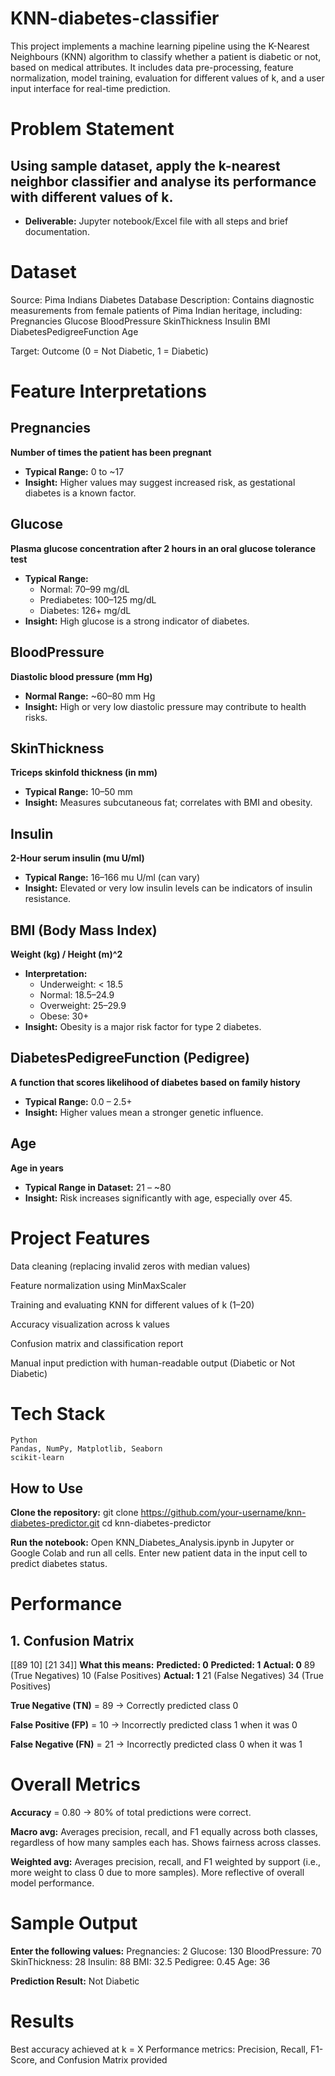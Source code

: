 # KNN-diabetes-classifier
This project implements a machine learning pipeline using the K-Nearest Neighbours (KNN) algorithm to classify whether a patient is diabetic or not, based on medical attributes. It includes data pre-processing, feature normalization, model training, evaluation for different values of k, and a user input interface for real-time prediction.

# Problem Statement 
## Using sample dataset, apply the k-nearest neighbor classifier and analyse its performance with different values of k.
- **Deliverable:** Jupyter notebook/Excel file with all steps and brief documentation. 

# Dataset
Source: Pima Indians Diabetes Database
Description: Contains diagnostic measurements from female patients of Pima Indian heritage, including:
Pregnancies
Glucose
BloodPressure
SkinThickness
Insulin
BMI
DiabetesPedigreeFunction
Age

Target: Outcome (0 = Not Diabetic, 1 = Diabetic)

# Feature Interpretations
## Pregnancies
**Number of times the patient has been pregnant**  
- **Typical Range:** 0 to ~17  
- **Insight:** Higher values may suggest increased risk, as gestational diabetes is a known factor.

## Glucose
**Plasma glucose concentration after 2 hours in an oral glucose tolerance test**  
- **Typical Range:**  
  - Normal: 70–99 mg/dL  
  - Prediabetes: 100–125 mg/dL  
  - Diabetes: 126+ mg/dL  
- **Insight:** High glucose is a strong indicator of diabetes.

## BloodPressure
**Diastolic blood pressure (mm Hg)**  
- **Normal Range:** ~60–80 mm Hg  
- **Insight:** High or very low diastolic pressure may contribute to health risks.

## SkinThickness
**Triceps skinfold thickness (in mm)**  
- **Typical Range:** 10–50 mm  
- **Insight:** Measures subcutaneous fat; correlates with BMI and obesity.

## Insulin
**2-Hour serum insulin (mu U/ml)**  
- **Typical Range:** 16–166 mu U/ml (can vary)  
- **Insight:** Elevated or very low insulin levels can be indicators of insulin resistance.

## BMI (Body Mass Index)
**Weight (kg) / Height (m)^2**  
- **Interpretation:**  
  - Underweight: < 18.5  
  - Normal: 18.5–24.9  
  - Overweight: 25–29.9  
  - Obese: 30+  
- **Insight:** Obesity is a major risk factor for type 2 diabetes.

## DiabetesPedigreeFunction (Pedigree)
**A function that scores likelihood of diabetes based on family history**  
- **Typical Range:** 0.0 – 2.5+  
- **Insight:** Higher values mean a stronger genetic influence.

## Age
**Age in years**  
- **Typical Range in Dataset:** 21 – ~80  
- **Insight:** Risk increases significantly with age, especially over 45.


# Project Features
Data cleaning (replacing invalid zeros with median values)

Feature normalization using MinMaxScaler

Training and evaluating KNN for different values of k (1–20)

Accuracy visualization across k values

Confusion matrix and classification report

Manual input prediction with human-readable output (Diabetic or Not Diabetic)


# Tech Stack

```
Python
Pandas, NumPy, Matplotlib, Seaborn
scikit-learn
```
## How to Use
**Clone the repository:**
git clone https://github.com/your-username/knn-diabetes-predictor.git
cd knn-diabetes-predictor

**Run the notebook:**
Open KNN_Diabetes_Analysis.ipynb in Jupyter or Google Colab and run all cells.
Enter new patient data in the input cell to predict diabetes status.

# Performance 
 ## 1. Confusion Matrix
 [[89 10]
 [21 34]]
**What this means:**
                **Predicted: 0** 	**Predicted: 1**
**Actual: 0** 	89 (True Negatives)	  10 (False Positives)
**Actual: 1**   21 (False Negatives)	34 (True Positives)

**True Negative (TN)** = 89 → Correctly predicted class 0

**False Positive (FP)** = 10 → Incorrectly predicted class 1 when it was 0

**False Negative (FN)** = 21 → Incorrectly predicted class 0 when it was 1


# Overall Metrics
**Accuracy** = 0.80 → 80% of total predictions were correct.

**Macro avg:**
Averages precision, recall, and F1 equally across both classes, regardless of how many samples each has.
Shows fairness across classes.

**Weighted avg:**
Averages precision, recall, and F1 weighted by support (i.e., more weight to class 0 due to more samples).
More reflective of overall model performance.

# Sample Output
**Enter the following values:**
Pregnancies: 2
Glucose: 130
BloodPressure: 70
SkinThickness: 28
Insulin: 88
BMI: 32.5
Pedigree: 0.45
Age: 36

**Prediction Result:** Not Diabetic

# Results
Best accuracy achieved at k = X
Performance metrics: Precision, Recall, F1-Score, and Confusion Matrix provided
